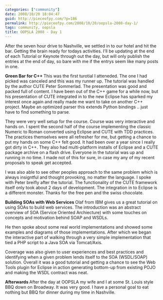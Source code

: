 ```yaml
---
categories: ["community"]
date: 2008/10/20 18:04:47
guid: http://pieceofpy.com/?p=186
permalink: http://pieceofpy.com/2008/10/20/oopsla-2008-day-1/
tags: community, oopsla
title: OOPSLA 2008 - Day 1
---
```

After the seven hour drive to Nashville, we settled in to our hotel and hit the bar. Getting the brain ready for todays activities. I'll be updating at the end of each Tutorial or Keynote through out the day, but will only publish the entries at the end of day, so bare with me if the entrys seem like many posts in one.

<strong>Green Bar for C++
</strong>This was the first turotial I atteneded. The one I had picked was canceled and this was my runner up. The tutorial was handled by the author CUTE Peter Sommerlad. The presentation was good and packed full of content. I have been out of the C++ game for a while now, but his presentation of CUTE integrated in to the new Eclipse has sparked my interest once again and really made me want to take on another C++ project. Maybe an optimized parser this extends Python bindings .. just have to find something to parse.

They were very well setup for the course. Course was very interactive and hands on. I spent the second half of the course implementing the classic Numeric to Roman converted using Eclipse and CUTE with TDD practices. The practices themselves were all refresher for me, but getting a chance to put my hands on some C++ felt good. It had been over a year since I really got dirty in C++. They also had multi-platform installs of Eclipse and a CUTE package archive on a flash drive. Everyone in the tutorial was up and running in no time. I made not of this for sure, in case my any of my recent proposals to speak get accepted.

I was also able to see other peoples approach to the same problem which is always insigntful and thought provoking, no matter the language. I spoke with Peter breifly after the tutorial. The functionality of the CUTE framework itself only took about 2 days of development. The integration in to Eclipse is a different monster. Thanks for the free pen and the swiss chocolate.

<strong>Building SOAs with Web Services
</strong>Olaf from IBM gives us a great tutorial on using SOAs to build web services. The introduction was an abstract overview of SOA (Service Oriented Archiecture) with some touches on concepts and motivation behind SOAP and WSDLs.

He then spoke about some real world implementations and showed some examples and diagrams of those implementations. After which we began the interactive part of walking through a very simple implementation that tied a PHP script to a Java SOA via Tomcat/Axis.

Coverage was also given to user experiences and best practices and identifying when a given problem lends itself to the SOA (WSDL/SOAP) solution. Overall it was a good tutorial and getting a chance to see the Web Tools plugin for Eclipse in action generating bottom-up from existing POJO and making the WSDL contract was neat.

<strong>Afterwards
</strong>After the day at OOPSLA my wife and I at some St. Louis style BBQ down on Broadway. It was very good. I have a personal goal to eat nothing but BBQ for dinner during my time in Nashville.
